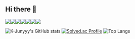 ## Hi there 👋
<img src="https://img.shields.io/badge/Python-3776AB?style=for-the-badge&logo=Python&logoColor=white"/><img src="https://img.shields.io/badge/Pandas-150458?style=for-the-badge&logo=Pandas&logoColor=white"/><img src="https://img.shields.io/badge/JAVASCRIPT-150458?style=for-the-badge&logo=JAVASCRIPT&logoColor=white"/><img src="https://img.shields.io/badge/HTML-150458?style=for-the-badge&logo=HTML&logoColor=white"/><img src="https://img.shields.io/badge/node_js-150458?style=for-the-badge&logo=node_js&logoColor=white"/><img src="https://img.shields.io/badge/react-150458?style=for-the-badge&logo=react&logoColor=white"/><img src="https://img.shields.io/badge/Ubuntu_Linux-150458?style=for-the-badge&logo=Ubuntu_Linux&logoColor=white"/>

![K-Junyyy's GitHub stats](https://github-readme-stats.vercel.app/api?username=namgyukimgood&show_icons=true&theme=tokyonight)
[![Solved.ac Profile](http://mazassumnida.wtf/api/generate_badge?boj=namgyukimgood)](https://solved.ac/namgyukimgood)
![Top Langs](https://github-readme-stats.vercel.app/api/top-langs/?username=namgyukimgood&layout=compact&theme=cobalt)


<!--
**namgyukimgood/namgyukimgood** is a ✨ _special_ ✨ repository because its `README.md` (this file) appears on your GitHub profile.

Here are some ideas to get you started:

- 🔭 I’m currently working on ...
- 🌱 I’m currently learning ...
- 👯 I’m looking to collaborate on ...
- 🤔 I’m looking for help with ...
- 💬 Ask me about ...
- 📫 How to reach me: ...
- 😄 Pronouns: ...
- ⚡ Fun fact: ...
-->
